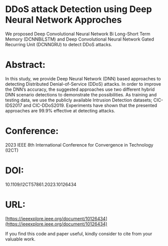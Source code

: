# DDoS attack Detection using Deep Neural Network Approches

We proposed Deep Convolutional Neural Network Bi Long-Short Term Memory (DCNNBiLSTM) and Deep Convolutional Neural Network Gated Recurring Unit (DCNNGRU) to detect DDoS attacks.

# Abstract:
In this study, we provide Deep Neural Network (DNN) based approaches to detecting Distributed Denial-of-Service (DDoS) attacks. In order to improve the DNN’s accuracy, the suggested approaches use two different hybrid DNN scenario detections to demonstrate the possibilities. As training and testing data, we use the publicly available Intrusion Detection datasets; CIC-IDS2017 and CIC-DDoS2019. Experiments have shown that the presented approaches are 99.9% effective at detecting attacks.

# Conference:
2023 IEEE 8th International Conference for Convergence in Technology (I2CT)

# DOI:
10.1109/I2CT57861.2023.10126434

# URL:
[https://ieeexplore.ieee.org/document/10126434](https://ieeexplore.ieee.org/document/10126434)


If you find this code and paper useful, kindly consider to cite from your valuable work.
